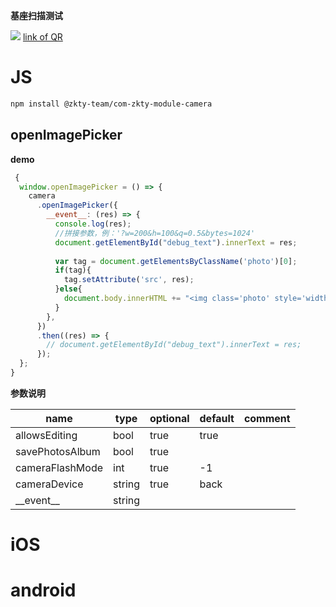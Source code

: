 

**基座扫描测试**
<div id='modulename' style='display:none'>camera</div>
<img id='qrimg' src='https://api.qrserver.com/v1/create-qr-code/?size=150x150&data=http://192.168.44.52:3000/docs/modules/all/dist/ui/index.html'></img>
<a id='qrlink' href="about:none">link of QR</a>



# JS


``` bash
npm install @zkty-team/com-zkty-module-camera
```



## openImagePicker



**demo**
``` js
 {
  window.openImagePicker = () => {
    camera
      .openImagePicker({
        __event__: (res) => {
          console.log(res);
          //拼接参数，例：'?w=200&h=100&q=0.5&bytes=1024'
          document.getElementById("debug_text").innerText = res;
        
          var tag = document.getElementsByClassName('photo')[0];
          if(tag){
            tag.setAttribute('src', res);
          }else{
            document.body.innerHTML += "<img class='photo' style='width: 100%' "+"src="+res+">";
          }
        },
      })
      .then((res) => {
        // document.getElementById("debug_text").innerText = res;
      });
  };
}
``` 

	
**参数说明**

| name                        | type      | optional | default   | comment  |
| --------------------------- | --------- | -------- | --------- |--------- |
| allowsEditing | bool | true | true |  |
| savePhotosAlbum | bool | true |  |  |
| cameraFlashMode | int | true | -1 |  |
| cameraDevice | string | true | back |  |
| \_\_event\_\_ | string |  |  |  |

    

# iOS


# android


